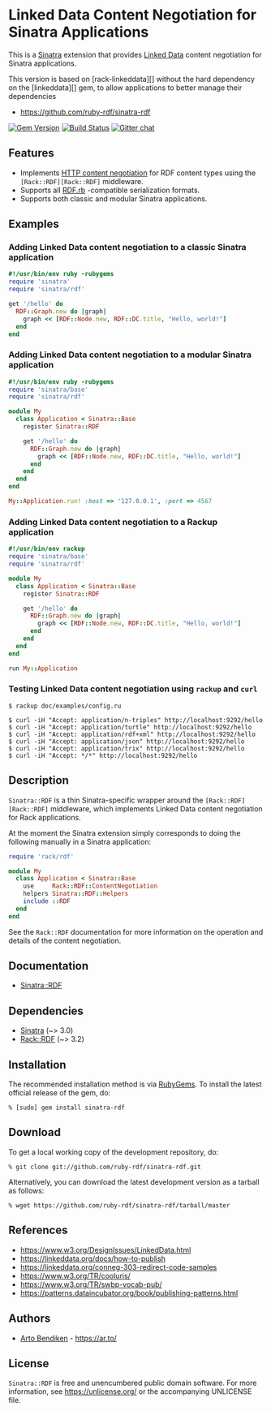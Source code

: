 # Linked Data Content Negotiation for Sinatra Applications

This is a [Sinatra][] extension that provides [Linked Data][] content
negotiation for Sinatra applications.

This version is based on [rack-linkeddata][] without the hard dependency on the [linkeddata][] gem, to allow applications to better manage their dependencies

* <https://github.com/ruby-rdf/sinatra-rdf>

[![Gem Version](https://badge.fury.io/rb/sinatra-rdf.svg)](https://badge.fury.io/rb/sinatra-rdf)
[![Build Status](https://github.com/ruby-rdf/sinatra-rdf/workflows/CI/badge.svg?branch=develop)](https://github.com/ruby-rdf/sinatra-rdf/actions?query=workflow%3ACI)
[![Gitter chat](https://badges.gitter.im/ruby-rdf/rdf.png)](https://gitter.im/ruby-rdf/rdf)

## Features

* Implements [HTTP content negotiation][conneg] for RDF content types using
  the `[Rack::RDF][Rack::RDF]` middleware.
* Supports all [RDF.rb][] -compatible serialization formats.
* Supports both classic and modular Sinatra applications.

## Examples

### Adding Linked Data content negotiation to a classic Sinatra application

```ruby
#!/usr/bin/env ruby -rubygems
require 'sinatra'
require 'sinatra/rdf'

get '/hello' do
  RDF::Graph.new do |graph|
    graph << [RDF::Node.new, RDF::DC.title, "Hello, world!"]
  end
end
```

### Adding Linked Data content negotiation to a modular Sinatra application

```ruby
#!/usr/bin/env ruby -rubygems
require 'sinatra/base'
require 'sinatra/rdf'

module My
  class Application < Sinatra::Base
    register Sinatra::RDF

    get '/hello' do
      RDF::Graph.new do |graph|
        graph << [RDF::Node.new, RDF::DC.title, "Hello, world!"]
      end
    end
  end
end

My::Application.run! :host => '127.0.0.1', :port => 4567
```

### Adding Linked Data content negotiation to a Rackup application

```ruby
#!/usr/bin/env rackup
require 'sinatra/base'
require 'sinatra/rdf'

module My
  class Application < Sinatra::Base
    register Sinatra::RDF

    get '/hello' do
      RDF::Graph.new do |graph|
        graph << [RDF::Node.new, RDF::DC.title, "Hello, world!"]
      end
    end
  end
end

run My::Application
```

### Testing Linked Data content negotiation using `rackup` and `curl`

    $ rackup doc/examples/config.ru
    
    $ curl -iH "Accept: application/n-triples" http://localhost:9292/hello
    $ curl -iH "Accept: application/turtle" http://localhost:9292/hello
    $ curl -iH "Accept: application/rdf+xml" http://localhost:9292/hello
    $ curl -iH "Accept: application/json" http://localhost:9292/hello
    $ curl -iH "Accept: application/trix" http://localhost:9292/hello
    $ curl -iH "Accept: */*" http://localhost:9292/hello

## Description

`Sinatra::RDF` is a thin Sinatra-specific wrapper around the
`[Rack::RDF][Rack::RDF]` middleware, which implements Linked
Data content negotiation for Rack applications.

At the moment the Sinatra extension simply corresponds
to doing the following manually in a Sinatra application:

```ruby
require 'rack/rdf'

module My
  class Application < Sinatra::Base
    use     Rack::RDF::ContentNegotiation
    helpers Sinatra::RDF::Helpers
    include ::RDF
  end
end
```

See the `Rack::RDF` documentation for more information on the
operation and details of the content negotiation.

## Documentation

* [Sinatra::RDF](https://ruby-rdf.github.io/sinatra-rdf/master)

## Dependencies

* [Sinatra](https://rubygems.org/gems/sinatra) (~> 3.0)
* [Rack::RDF](https://rubygems.org/gems/rack-rdf) (~> 3.2)

## Installation

The recommended installation method is via [RubyGems](https://rubygems.org/).
To install the latest official release of the gem, do:

    % [sudo] gem install sinatra-rdf

## Download

To get a local working copy of the development repository, do:

    % git clone git://github.com/ruby-rdf/sinatra-rdf.git

Alternatively, you can download the latest development version as a tarball
as follows:

    % wget https://github.com/ruby-rdf/sinatra-rdf/tarball/master

## References

* <https://www.w3.org/DesignIssues/LinkedData.html>
* <https://linkeddata.org/docs/how-to-publish>
* <https://linkeddata.org/conneg-303-redirect-code-samples>
* <https://www.w3.org/TR/cooluris/>
* <https://www.w3.org/TR/swbp-vocab-pub/>
* <https://patterns.dataincubator.org/book/publishing-patterns.html>

## Authors

* [Arto Bendiken](https://github.com/artob) - <https://ar.to/>

## License

`Sinatra::RDF` is free and unencumbered public domain software. For more
information, see <https://unlicense.org/> or the accompanying UNLICENSE file.

[Sinatra]:          https://www.sinatrarb.com/
[Rack]:             https://rack.github.com/
[RDF.rb]:           https://ruby-rdf.github.io/rdf/
[Rack::RDF]:        https://rubygems.org/gems/rack-rdf/
[Linked Data]:      https://linkeddata.org/
[conneg]:           https://en.wikipedia.org/wiki/Content_negotiation
